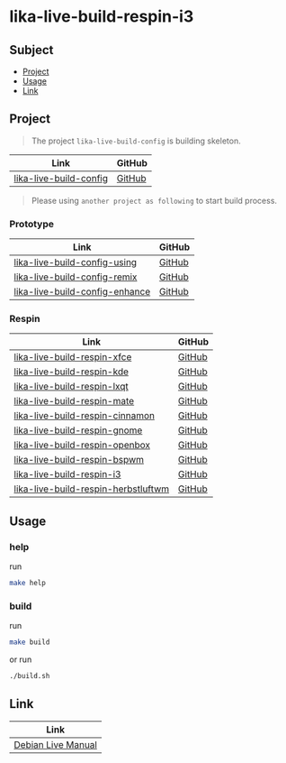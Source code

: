 

# lika-live-build-respin-i3




## Subject

* [Project](#project)
* [Usage](#usage)
* [Link](#link)




## Project

> The project `lika-live-build-config` is building skeleton.

| Link | GitHub |
| ---- | ------ |
| [lika-live-build-config](https://samwhelp.github.io/lika-live-build-config/) | [GitHub](https://github.com/samwhelp/lika-live-build-config) |


> Please using `another project as following` to start build process.


### Prototype

| Link | GitHub |
| ---- | ------ |
| [lika-live-build-config-using](https://samwhelp.github.io/lika-live-build-config-using/) | [GitHub](https://github.com/samwhelp/lika-live-build-config-using) |
| [lika-live-build-config-remix](https://samwhelp.github.io/lika-live-build-config-remix/) | [GitHub](https://github.com/samwhelp/lika-live-build-config-remix) |
| [lika-live-build-config-enhance](https://samwhelp.github.io/lika-live-build-config-enhance/) | [GitHub](https://github.com/samwhelp/lika-live-build-config-enhance) |


### Respin

| Link | GitHub |
| ---- | ------ |
| [lika-live-build-respin-xfce](https://samwhelp.github.io/lika-live-build-respin-xfce/) | [GitHub](https://github.com/samwhelp/lika-live-build-respin-xfce) |
| [lika-live-build-respin-kde](https://samwhelp.github.io/lika-live-build-respin-kde/) | [GitHub](https://github.com/samwhelp/lika-live-build-respin-kde) |
| [lika-live-build-respin-lxqt](https://samwhelp.github.io/lika-live-build-respin-lxqt/) | [GitHub](https://github.com/samwhelp/lika-live-build-respin-lxqt) |
| [lika-live-build-respin-mate](https://samwhelp.github.io/lika-live-build-respin-mate/) | [GitHub](https://github.com/samwhelp/lika-live-build-respin-mate) |
| [lika-live-build-respin-cinnamon](https://samwhelp.github.io/lika-live-build-respin-cinnamon/) | [GitHub](https://github.com/samwhelp/lika-live-build-respin-cinnamon) |
| [lika-live-build-respin-gnome](https://samwhelp.github.io/lika-live-build-respin-gnome/) | [GitHub](https://github.com/samwhelp/lika-live-build-respin-gnome) |
| [lika-live-build-respin-openbox](https://samwhelp.github.io/lika-live-build-respin-openbox/) | [GitHub](https://github.com/samwhelp/lika-live-build-respin-openbox) |
| [lika-live-build-respin-bspwm](https://samwhelp.github.io/lika-live-build-respin-bspwm/) | [GitHub](https://github.com/samwhelp/lika-live-build-respin-bspwm) |
| [lika-live-build-respin-i3](https://samwhelp.github.io/lika-live-build-respin-i3/) | [GitHub](https://github.com/samwhelp/lika-live-build-respin-i3) |
| [lika-live-build-respin-herbstluftwm](https://samwhelp.github.io/lika-live-build-respin-herbstluftwm/) | [GitHub](https://github.com/samwhelp/lika-live-build-respin-herbstluftwm) |




## Usage


### help

run

``` sh
make help
```

### build

run

``` sh
make build
```

or run

``` sh
./build.sh
```




## Link

| Link |
| ---- |
| [Debian Live Manual](https://live-team.pages.debian.net/live-manual/html/live-manual/index.en.html) |
